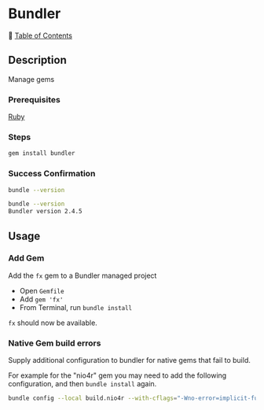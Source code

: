 # Bundler

📁 [Table of Contents](README.md)

## Description

Manage gems

### Prerequisites

[Ruby](ruby.md)

### Steps

```sh
gem install bundler
```

### Success Confirmation

```sh
bundle --version
```

```sh
bundle --version
Bundler version 2.4.5
```

## Usage

### Add Gem

Add the `fx` gem to a Bundler managed project

- Open `Gemfile`
- Add `gem 'fx'`
- From Terminal, run `bundle install`

`fx` should now be available.


### Native Gem build errors

Supply additional configuration to bundler for native gems that fail to build.

For example for the "nio4r" gem you may need to add the following configuration, and then `bundle install` again.

```sh
bundle config --local build.nio4r --with-cflags="-Wno-error=implicit-function-declaration"
```
